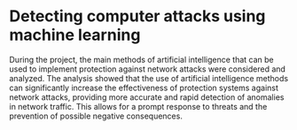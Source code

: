 # Detecting computer attacks using machine learning
During the project, the main methods of artificial intelligence that can be used to implement protection against network attacks were considered and analyzed. The analysis showed that the use of artificial intelligence methods can significantly increase the effectiveness of protection systems against network attacks, providing more accurate and rapid detection of anomalies in network traffic. This allows for a prompt response to threats and the prevention of possible negative consequences.
